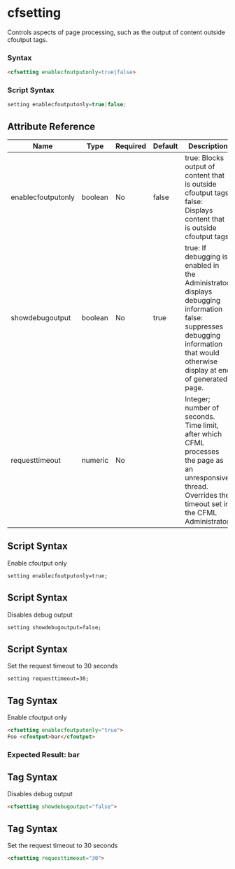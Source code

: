 # cfsetting

Controls aspects of page processing, such as the output of content outside cfoutput tags.

### Syntax

```html
<cfsetting enablecfoutputonly=true|false>
```

### Script Syntax

```javascript
setting enablecfoutputonly=true|false;
```

## Attribute Reference

| Name | Type | Required | Default | Description |
| --- | --- | --- | --- | --- |
| enablecfoutputonly | boolean | No | false | true: Blocks output of content that is outside cfoutput tags.<br />false: Displays content that is outside cfoutput tags. |
| showdebugoutput | boolean | No | true | true: If debugging is enabled in the Administrator, displays<br /> debugging information<br /> false: suppresses debugging information that would otherwise<br /> display at end of generated page. |
| requesttimeout | numeric | No |  | Integer; number of seconds. Time limit, after which<br /> CFML processes the page as an unresponsive thread.<br /> Overrides the timeout set in the CFML Administrator. |

## Script Syntax

Enable cfoutput only

```html
setting enablecfoutputonly=true;
```

## Script Syntax

Disables debug output

```html
setting showdebugoutput=false;
```

## Script Syntax

Set the request timeout to 30 seconds

```html
setting requesttimeout=30;
```

## Tag Syntax

Enable cfoutput only

```html
<cfsetting enablecfoutputonly="true">
Foo <cfoutput>bar</cfoutput>
```

### Expected Result: bar

## Tag Syntax

Disables debug output

```html
<cfsetting showdebugoutput="false">
```

## Tag Syntax

Set the request timeout to 30 seconds

```html
<cfsetting requesttimeout="30">
```
